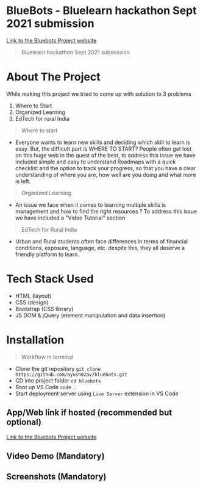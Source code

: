 # BlueBots - Bluelearn hackathon Sept 2021 submission
[Link to the Bluebots Project website](https://bluebots.netlify.app/ "BlueBots")

> Bluelearn hackathon Sept 2021 submission

# About The Project
While making this project we tried to come up with solution to 3 problems
1. Where to Start
2. Organized Learning
3. EdTech for rural India

> Where to start
- Everyone wants to learn new skills and deciding which skill to learn is easy. But, the difficult part is WHERE TO START? People often get lost on this huge web in the quest of the best, to address this issue we have included simple and easy to understand Roadmaps with a quick checklist and the option to track your progress, so that you have a clear understanding of where you are, how well are you doing and what more is left. 

> Organized Learning
- An issue we face when it comes to learning multiple skills is management and how to find the right resources ? To address this issue we have included a "Video Tutorial" section 

> EdTech for Rural India
- Urban and Rural students often face differences in terms of financial conditions, exposure, language, etc. despite this, they all deserve a friendly platform to learn.

# Tech Stack Used

- HTML (layout)
- CSS (design)
- Bootstrap (CSS library)
- JS DOM & jQuery (element manipulation and data insertion)

# Installation

> Workflow in terminal
- Clone the git repository `git clone https://github.com/ayush02av/bluebots.git`
- CD into project folder `cd bluebots`
- Boot up VS Code `code .`
- Start deployment server using `Live Server` extension in VS Code

## App/Web link if hosted (recommended but optional)

[Link to the Bluebots Project website](https://bluebots.netlify.app/ "BlueBots")

## Video Demo (Mandatory)


## Screenshots (Mandatory)

